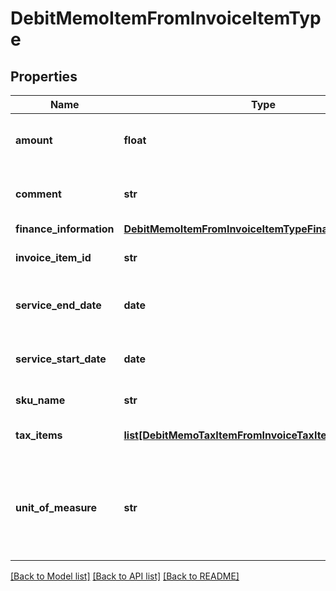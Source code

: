 # DebitMemoItemFromInvoiceItemType

## Properties
Name | Type | Description | Notes
------------ | ------------- | ------------- | -------------
**amount** | **float** | The amount of the invoice item.  | 
**comment** | **str** | Comments about the invoice item.  | [optional] 
**finance_information** | [**DebitMemoItemFromInvoiceItemTypeFinanceInformation**](DebitMemoItemFromInvoiceItemTypeFinanceInformation.md) |  | [optional] 
**invoice_item_id** | **str** | The ID of the invoice item.  | [optional] 
**service_end_date** | **date** | The service end date of the debit memo item.  | [optional] 
**service_start_date** | **date** | The service start date of the debit memo item.   | [optional] 
**sku_name** | **str** | The name of the SKU.  | 
**tax_items** | [**list[DebitMemoTaxItemFromInvoiceTaxItemType]**](DebitMemoTaxItemFromInvoiceTaxItemType.md) | Container for taxation items.  | [optional] 
**unit_of_measure** | **str** | The definable unit that you measure when determining charges.  | [optional] 

[[Back to Model list]](../README.md#documentation-for-models) [[Back to API list]](../README.md#documentation-for-api-endpoints) [[Back to README]](../README.md)


